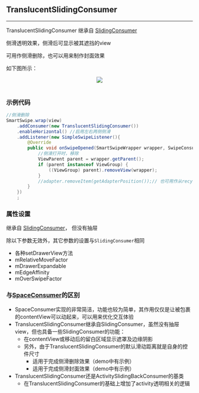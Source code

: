 ## TranslucentSlidingConsumer
---

TranslucentSlidingConsumer 继承自 [SlidingConsumer][SlidingConsumer]

侧滑透明效果，侧滑后可显示被其遮挡的view

可用作侧滑删除，也可以用来制作封面效果


如下图所示：


<div align=center><img src="/images/translucentSlidingConsumer.gif"><br/><br/></div>

### 示例代码

```java
//侧滑删除
SmartSwipe.wrap(view)
    .addConsumer(new TranslucentSlidingConsumer())
    .enableHorizontal() //启用左右两侧侧滑
    .addListener(new SimpleSwipeListener(){
        @Override
        public void onSwipeOpened(SmartSwipeWrapper wrapper, SwipeConsumer consumer, int direction) {
        	//侧滑打开时，移除
            ViewParent parent = wrapper.getParent();
            if (parent instanceof ViewGroup) {
                ((ViewGroup) parent).removeView(wrapper);
            }
            //adapter.removeItem(getAdapterPosition());// 也可用作从recyclerView中移除该项
        }
    })
    ;
```


### 属性设置

继承自 [SlidingConsumer][SlidingConsumer]， 但没有抽屉

除以下参数无效外，其它参数的设置与`SlidingConsumer`相同

- 各种setDrawerView方法
- mRelativeMoveFactor
- mDrawerExpandable
- mEdgeAffinity
- mOverSwipeFactor


### 与[SpaceConsumer][SpaceConsumer]的区别

- SpaceConsumer实现的非常简洁，功能也较为简单，其作用仅仅是让被包裹的contentView可以动起来，可以用来优化交互体验
- TranslucentSlidingConsumer继承自SlidingConsumer，虽然没有抽屉view，但也具备一些SlidingConsumer的功能：
	- 在contentView或移动后的留白区域显示遮罩及边缘阴影
	- 另外，由于TranslucentSlidingConsumer的默认滑动距离就是自身的控件尺寸
		- 适用于完成侧滑删除效果（demo中有示例）
		- 适用于完成侧滑封面效果（demo中有示例）
- TranslucentSlidingConsumer还是ActivitySlidingBackConsumer的基类
	- 在TranslucentSlidingConsumer的基础上增加了activity透明相关的逻辑




[公共属性]: /pages/consumers/common_settings.md
[SlidingConsumer]: /pages/consumers/SlidingConsumer.md
[SpaceConsumer]: /pages/consumers/SpaceConsumer.md